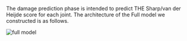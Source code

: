The damage prediction phase is intended to predict THE Sharp/van der Heijde score for each joint. The architecture of the Full model we constructed is as follows.


![full model](https://user-images.githubusercontent.com/80377824/171605808-051a77a6-eced-4c73-935a-d82a197f779b.png)




